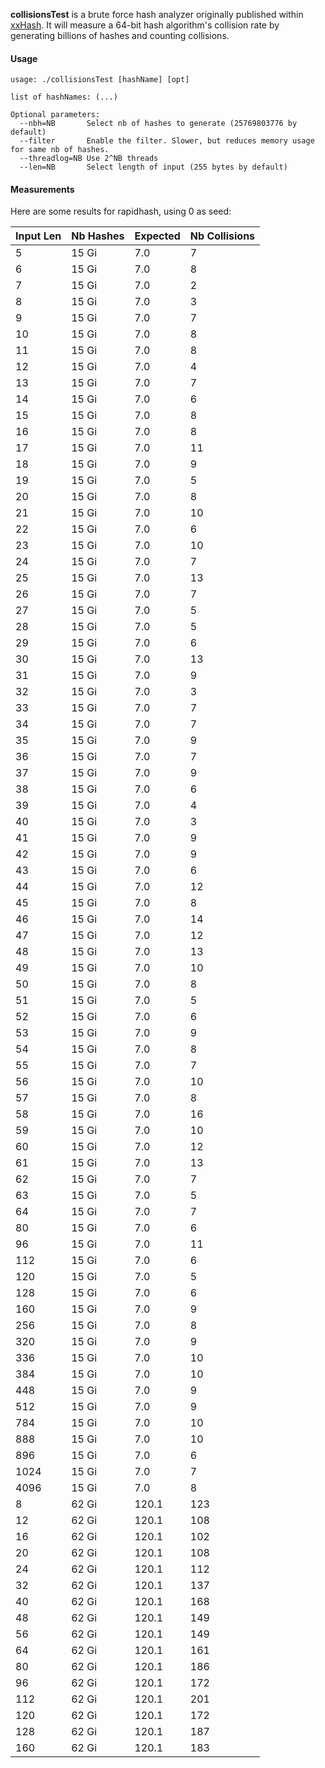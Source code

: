 
__collisionsTest__ is a brute force hash analyzer originally published within [xxHash](https://github.com/Cyan4973/xxHash/tree/dev/tests/collisions).
It will measure a 64-bit hash algorithm's collision rate by generating billions of hashes and counting collisions.

#### Usage

```
usage: ./collisionsTest [hashName] [opt]

list of hashNames: (...)

Optional parameters:
  --nbh=NB       Select nb of hashes to generate (25769803776 by default)
  --filter       Enable the filter. Slower, but reduces memory usage for same nb of hashes.
  --threadlog=NB Use 2^NB threads
  --len=NB       Select length of input (255 bytes by default)
```

#### Measurements

Here are some results for rapidhash, using $0$ as seed:

| Input Len | Nb Hashes | Expected | Nb Collisions |
| ---  | ---   | ---   | --- |
|    5 | 15 Gi |   7.0 |   7 |
|    6 | 15 Gi |   7.0 |   8 |
|    7 | 15 Gi |   7.0 |   2 |
|    8 | 15 Gi |   7.0 |   3 |
|    9 | 15 Gi |   7.0 |   7 |
|   10 | 15 Gi |   7.0 |   8 |
|   11 | 15 Gi |   7.0 |   8 |
|   12 | 15 Gi |   7.0 |   4 |
|   13 | 15 Gi |   7.0 |   7 |
|   14 | 15 Gi |   7.0 |   6 |
|   15 | 15 Gi |   7.0 |   8 |
|   16 | 15 Gi |   7.0 |   8 |
|   17 | 15 Gi |   7.0 |  11 |
|   18 | 15 Gi |   7.0 |   9 |
|   19 | 15 Gi |   7.0 |   5 |
|   20 | 15 Gi |   7.0 |   8 |
|   21 | 15 Gi |   7.0 |  10 |
|   22 | 15 Gi |   7.0 |   6 |
|   23 | 15 Gi |   7.0 |  10 |
|   24 | 15 Gi |   7.0 |   7 |
|   25 | 15 Gi |   7.0 |  13 |
|   26 | 15 Gi |   7.0 |   7 |
|   27 | 15 Gi |   7.0 |   5 |
|   28 | 15 Gi |   7.0 |   5 |
|   29 | 15 Gi |   7.0 |   6 |
|   30 | 15 Gi |   7.0 |  13 |
|   31 | 15 Gi |   7.0 |   9 |
|   32 | 15 Gi |   7.0 |   3 |
|   33 | 15 Gi |   7.0 |   7 |
|   34 | 15 Gi |   7.0 |   7 |
|   35 | 15 Gi |   7.0 |   9 |
|   36 | 15 Gi |   7.0 |   7 |
|   37 | 15 Gi |   7.0 |   9 |
|   38 | 15 Gi |   7.0 |   6 |
|   39 | 15 Gi |   7.0 |   4 |
|   40 | 15 Gi |   7.0 |   3 |
|   41 | 15 Gi |   7.0 |   9 |
|   42 | 15 Gi |   7.0 |   9 |
|   43 | 15 Gi |   7.0 |   6 |
|   44 | 15 Gi |   7.0 |  12 |
|   45 | 15 Gi |   7.0 |   8 |
|   46 | 15 Gi |   7.0 |  14 |
|   47 | 15 Gi |   7.0 |  12 |
|   48 | 15 Gi |   7.0 |  13 |
|   49 | 15 Gi |   7.0 |  10 |
|   50 | 15 Gi |   7.0 |   8 |
|   51 | 15 Gi |   7.0 |   5 |
|   52 | 15 Gi |   7.0 |   6 |
|   53 | 15 Gi |   7.0 |   9 |
|   54 | 15 Gi |   7.0 |   8 |
|   55 | 15 Gi |   7.0 |   7 |
|   56 | 15 Gi |   7.0 |  10 |
|   57 | 15 Gi |   7.0 |   8 |
|   58 | 15 Gi |   7.0 |  16 |
|   59 | 15 Gi |   7.0 |  10 |
|   60 | 15 Gi |   7.0 |  12 |
|   61 | 15 Gi |   7.0 |  13 |
|   62 | 15 Gi |   7.0 |   7 |
|   63 | 15 Gi |   7.0 |   5 |
|   64 | 15 Gi |   7.0 |   7 |
|   80 | 15 Gi |   7.0 |   6 |
|   96 | 15 Gi |   7.0 |  11 |
|  112 | 15 Gi |   7.0 |   6 |
|  120 | 15 Gi |   7.0 |   5 |
|  128 | 15 Gi |   7.0 |   6 |
|  160 | 15 Gi |   7.0 |   9 |
|  256 | 15 Gi |   7.0 |   8 |
|  320 | 15 Gi |   7.0 |   9 |
|  336 | 15 Gi |   7.0 |  10 |
|  384 | 15 Gi |   7.0 |  10 |
|  448 | 15 Gi |   7.0 |   9 |
|  512 | 15 Gi |   7.0 |   9 |
|  784 | 15 Gi |   7.0 |  10 |
|  888 | 15 Gi |   7.0 |  10 |
|  896 | 15 Gi |   7.0 |   6 |
| 1024 | 15 Gi |   7.0 |   7 |
| 4096 | 15 Gi |   7.0 |   8 |
|    8 | 62 Gi | 120.1 | 123 |
|   12 | 62 Gi | 120.1 | 108 |
|   16 | 62 Gi | 120.1 | 102 |
|   20 | 62 Gi | 120.1 | 108 |
|   24 | 62 Gi | 120.1 | 112 |
|   32 | 62 Gi | 120.1 | 137 |
|   40 | 62 Gi | 120.1 | 168 |
|   48 | 62 Gi | 120.1 | 149 |
|   56 | 62 Gi | 120.1 | 149 |
|   64 | 62 Gi | 120.1 | 161 |
|   80 | 62 Gi | 120.1 | 186 |
|   96 | 62 Gi | 120.1 | 172 |
|  112 | 62 Gi | 120.1 | 201 |
|  120 | 62 Gi | 120.1 | 172 |
|  128 | 62 Gi | 120.1 | 187 |
|  160 | 62 Gi | 120.1 | 183 |

